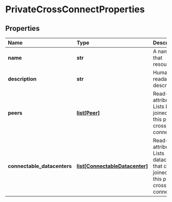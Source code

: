 # PrivateCrossConnectProperties

## Properties

| Name | Type | Description | Notes |
| :--- | :--- | :--- | :--- |
| **name** | **str** | A name of that resource | \[optional\] |
| **description** | **str** | Human readable description | \[optional\] |
| **peers** | [**list\[Peer\]**](peer.md) | Read-Only attribute. Lists LAN's joined to this private cross connect | \[optional\] \[readonly\] |
| **connectable\_datacenters** | [**list\[ConnectableDatacenter\]**](connectabledatacenter.md) | Read-Only attribute. Lists datacenters that can be joined to this private cross connect | \[optional\] \[readonly\] |

